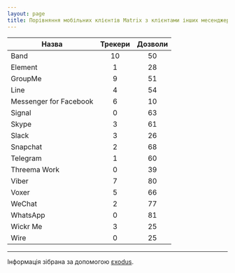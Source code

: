 ```yaml
---
layout: page
title: Порівняння мобільних клієнтів Matrix з клієнтами інших месенджерів
---
```


| Назва                  | Трекери | Дозволи |
|------------------------|:-------:|:-------:|
| Band                   |   10    |   50    |
| Element                |    1    |   28    |
| GroupMe                |    9    |   51    |
| Line                   |    4    |   54    |
| Messenger for Facebook |    6    |   10    |
| Signal                 |    0    |   63    |
| Skype                  |    3    |   61    |
| Slack                  |    3    |   26    |
| Snapchat               |    2    |   68    |
| Telegram               |    1    |   60    |
| Threema Work           |    0    |   39    |
| Viber                  |    7    |   80    |
| Voxer                  |    5    |   66    |
| WeChat                 |    2    |   77    |
| WhatsApp               |    0    |   81    |
| Wickr Me               |    3    |   25    |
| Wire                   |    0    |   25    |

---

Інформація зібрана за допомогою [εxodus](https://reports.exodus-privacy.eu.org/en/).
